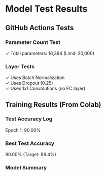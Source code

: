# Model Test Results

## GitHub Actions Tests
### Parameter Count Test
✓ Total parameters: 16,394 (Limit: 20,000)

### Layer Tests
✓ Uses Batch Normalization  
✓ Uses Dropout (0.25)  
✓ Uses 1x1 Convolutions (no FC layer)

## Training Results (From Colab)
### Test Accuracy Log
Epoch 1: 90.00%
<!-- Add more epochs here as you train -->

### Best Test Accuracy
90.00% (Target: 99.4%)

### Model Summary